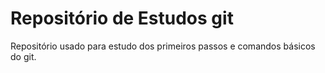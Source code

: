 # Repositório de Estudos git

Repositório usado para estudo dos primeiros passos e comandos básicos do git.